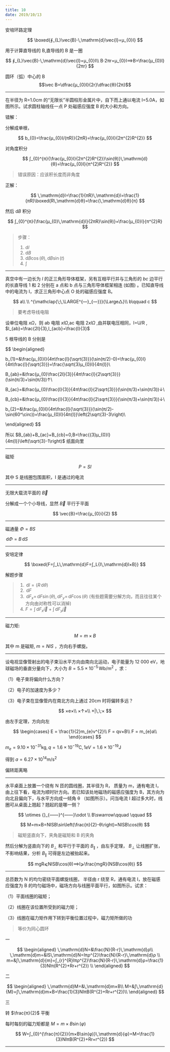 ```yaml
---
title: 10
date: 2019/10/13
---
```


安培环路定理

$$
\boxed{∮_{L}\vec{B}⋅\,\mathrm{d}\vec{l}=μ_{0}I}
$$

用于计算直导线的 B,直导线的 B 是一圈

$$
∮_{L}\vec{B}⋅\,\mathrm{d}\vec{l}=μ_{0}I\\
B⋅2πr=μ_{0}I⟹B=\frac{μ_{0}I}{2πr}
$$

圆环（弧）中心的 B
$$\vec B=\dfrac{μ_{0}I}{2r}\dfrac{θ}{2π}$$

---

在半径为 R=1.0cm 的“无限长”半圆柱形金属片中，自下而上通以电流 I=5.0A，如图所示。试求圆柱轴线任一点 P 处磁感应强度 B 的大小和方向。

错解：

分解成单根，

$$
b_{0}=\frac{μ_{0}I/(πR)}{2πR}=\frac{μ_{0}I}{2π^{2}R^{2}}
$$

对角度积分

$$
∫_{0}^{π}{\frac{μ_{0}I}{2π^{2}R^{2}}\sin(θ)}\,\mathrm{d}{θ}=\frac{μ_{0}I}{π^{2}R^{2}}
$$

> 错误原因：应该积长度而非角度

正解：

$$
\,\mathrm{d}I=\frac{1}{πR}\,\mathrm{d}l=\frac{1}{πR}\boxed{R\,\mathrm{d}θ}=\frac{\,\mathrm{d}θ}{π}
$$

然后 $\mathrm{d}B$ 积分

$$
∫_{0}^{π}{\frac{μ_{0}\,\mathrm{d}I}{2πR}\sin(θ)}=\frac{μ_{0}I}{π^{2}R}
$$

> 步骤：
>
> 1. $\mathrm{d}I$
> 2. $\mathrm{d}B$
> 3. $\mathrm{d}B\cos(θ),\,\mathrm{d}B\sin(t)$
> 4. $∫$

---

真空中有一边长为 $l$ 的正三角形导体框架，另有互相平行并与三角形的 $bc$ 边平行的长直导线 1 和 2 分别在 a 点和 b 点与三角形导体框架相连 (如图) 。已知直导线中的电流为 I，求正三角形中心点 O 处的磁感应强度 B。

$$
a\\
\\
^{\mathclap{\;\,\LARGE^{—}_{—}}}{\Large△}\\
b\qquad c
$$

> 要考虑导线电阻

设单位电阻 $xΩ$，则 ab 电阻 $xlΩ$,ac 电阻 $2xlΩ$ ,由并联电压相同，I=U/R , $I_{ab}=\frac{2I}{3},I_{acb}=\frac{I}{3}$

5 根导线的 B 分别是

$$
\begin{aligned}

b_{1}=&\frac{μ_{0}I}{4π\frac{l}{\sqrt{3}}}(\sin(π/2)-0)=\frac{μ_{0}I}{4π\frac{l}{\sqrt{3}}}=\frac{\sqrt{3}μ_{0}I}{4π{l}}\\

B_{ab}=&\frac{μ_{0}\frac{2I}{3}}{4π\frac{l}{2\sqrt{3}}}(\sin(π/3)+\sin(π/3))↑\\

B_{ac}=&\frac{μ_{0}\frac{I}{3}}{4π\frac{l}{2\sqrt{3}}}(\sin(π/3)+\sin(π/3))↓\\

B_{cb}=&\frac{μ_{0}\frac{I}{3}}{4π\frac{l}{2\sqrt{3}}}(\sin(π/3)+\sin(π/3))↓\\

b_{2}=&\frac{μ_{0}I}{4π\frac{l}{\sqrt{3}}}(\sin(π/2)-\sin(60^\circ))=\frac{μ_{0}I}{4π{l}}\left(2\sqrt{3}-3\right)\\

\end{aligned}
$$

所以 $B_{ab}+B_{ac}+B_{cb}=0,B=\frac{{3}μ_{0}I}{4π{l}}\left(\sqrt{3}-1\right)$ 纸面向里

---

磁矩

$$
P=SI
$$

其中 S 是线圈包围面积，I 是通过的电流

---

无限大载流平面的 $\vec{B}$

分解成一个个小导线，显然 $\vec{B}$ 平行于平面

$$
\vec{B}=\frac{μ_{0}i}{2}
$$

---

磁通量 $Φ=BS$

$\,\mathrm{d}Φ=B\,\mathrm{d}S$

---

安培定律

$$
\boxed{F=∫_L\,\mathrm{d}F=∫_L{I\,\mathrm{d}l×B}}
$$

解题步骤

> 1. $\,\mathrm{d}l=(R\,\mathrm{d}θ)$
> 2. $\,\mathrm{d}F$
> 3. $\,\mathrm{d}F_{x}=\,\mathrm{d}F\sin(θ),\,\mathrm{d}F_{y}=\,\mathrm{d}F\cos(θ)$ (有些题需要分解方向，而且往往某个方向由对称性可以消掉)
> 4. $F=∫_{}^{}{\,\mathrm{d}F_{x}}\vec{i}+∫_{}^{}{\,\mathrm{d}F_{y}}\vec{j}$

---

磁力矩:

$$
M=m×B
$$

其中 m 是磁矩, $m=NIS$ ，方向右手螺旋。

---

设电视显像管射出的电子束沿水平方向由南向北运动，电子能量为 12 000 eV，地球磁场的垂直分量向下，大小为
$B=5.5×10^{-5}\,\mathrm{Wb/m^{2}}$ ，求：

（1）电子束将偏向什么方向？

（2）电子的加速度为多少？

（3）电子束在显像管内在南北方向上通过 20cm 时将偏转多远？

$$
×e×\\
×↑×\\
×|\,\;×
$$

由左手定理，方向向左

$$
\begin{cases}
    E = \frac{1}{2}m_{e}v^{2}\\
    F = qv×B\\
    F = m_{e}a\\
\end{cases}
$$

$m_{e}=9.10×10^{-31}\mathrm{kg},q=1.6×10^{-19}\mathrm C,1eV=1.6×10^{-19}\mathrm J$

得到 $a=6.27×10^{14}\mathrm{m/s^{2}}$

偏转距离略

---

水平桌面上放置一个绕有 N 匝的圆线圈，其半径为 R，
质量为 m，通有电流 I，由上往下看，电流为顺时针方向。若已知该处地磁场的磁感应强度为 B，其方向为向北且偏向下，与水平方向成一倾角 θ （如图所示）。问当电流 I 超过多大时，线圈可从桌面上翘起？翘起的是哪一侧？

$$
\otimes {}_{——}^{——}\odot \\
B\swarrow\qquad \qquad
$$

$$
M=m×B=NISB\sin\left(\frac{π}{2}-θ\right)=NISB\cos(θ)
$$

> 磁矩竖直向下，夹角是磁矩和 B 的夹角

然后分解为竖直向下的 $B_⊥$ 和平行于平面的 $B_\parallel$ ，由左手定理， $B_⊥$ 让线圈扩张，不影响结果，分析 $B_\parallel$ 可得是左边被抬起来。

$$
mgR⩽NISB\cos(θ)⟹I⩾\frac{mgR}{NSB\cos(θ)}
$$

---

总匝数为 N 的均匀密绕平面螺旋线圈， 半径由 r 绕至 R，通有电流 I，放在磁感应强度为 B 的均匀磁场中，磁场方向与线圈平面平行，如图所示。试求：

（1）平面线圈的磁矩；

（2）线圈在该位置所受到的磁力矩；

（3）线圈在磁力矩作用下转到平衡位置过程中，磁力矩所做的功

> 等价为同心圆环

一

$$
\begin{aligned}
\,\mathrm{d}N=&\frac{N}{R-r}\,\mathrm{d}ρ\\
\,\mathrm{d}m=&IS\,\mathrm{d}N=Iπρ^{2}\frac{N}{R-r}\,\mathrm{d}ρ
\\
m=&∫\,\mathrm{d}{m}=∫_{r}^{R}Iπρ^{2}\frac{N}{R-r}\,\mathrm{d}ρ=\frac{1}{3}NIπ(R^{2}+Rr+r^{2})
\\
\end{aligned}
$$

二

$$
\begin{aligned}
\,\mathrm{d}M=&\,\mathrm{d}m×B\\
M=&∫\,\mathrm{d}{M}=∫\,\mathrm{d}m×B=\frac{1}{3}NIπB(R^{2}+Rr+r^{2})\\
\end{aligned}
$$

三

转 $\frac{π}{2}$ 平衡

每时每刻的磁力矩都是 $M=m×B\sin(φ)$

$$
W=∫_{0}^{\frac{π}{2}}{m×B\sin(φ)}\,\mathrm{d}{φ}=M=\frac{1}{3}NIπB(R^{2}+Rr+r^{2})
$$

---
